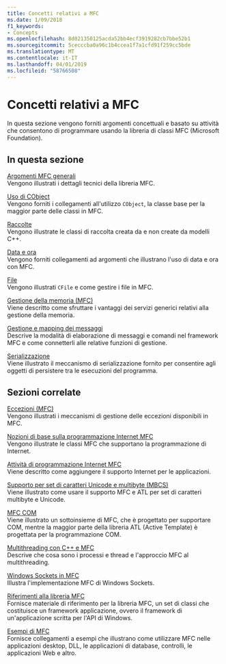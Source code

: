 ```yaml
---
title: Concetti relativi a MFC
ms.date: 1/09/2018
f1_keywords:
- Concepts
ms.openlocfilehash: 8d021350125acda52bb4ecf3919282cb7bbe52b1
ms.sourcegitcommit: 5cecccba0a96c1b4ccea1f7a1cfd91f259cc5bde
ms.translationtype: MT
ms.contentlocale: it-IT
ms.lasthandoff: 04/01/2019
ms.locfileid: "58766508"
---
```

# <a name="mfc-concepts"></a>Concetti relativi a MFC

In questa sezione vengono forniti argomenti concettuali e basato su attività che consentono di programmare usando la libreria di classi MFC (Microsoft Foundation).

## <a name="in-this-section"></a>In questa sezione

[Argomenti MFC generali](../mfc/general-mfc-topics.md)<br/>
Vengono illustrati i dettagli tecnici della libreria MFC.

[Uso di CObject](../mfc/using-cobject.md)<br/>
Vengono forniti i collegamenti all'utilizzo `CObject`, la classe base per la maggior parte delle classi in MFC.

[Raccolte](../mfc/collections.md)<br/>
Vengono illustrate le classi di raccolta creata da e non create da modelli C++.

[Data e ora](../atl-mfc-shared/date-and-time.md)<br/>
Vengono forniti collegamenti ad argomenti che illustrano l'uso di data e ora con MFC.

[File](../mfc/files-in-mfc.md)<br/>
Vengono illustrati `CFile` e come gestire i file in MFC.

[Gestione della memoria (MFC)](../mfc/memory-management.md)<br/>
Viene descritto come sfruttare i vantaggi dei servizi generici relativi alla gestione della memoria.

[Gestione e mapping dei messaggi](../mfc/message-handling-and-mapping.md)<br/>
Descrive la modalità di elaborazione di messaggi e comandi nel framework MFC e come connetterli alle relative funzioni di gestione.

[Serializzazione](../mfc/serialization-in-mfc.md)<br/>
Viene illustrato il meccanismo di serializzazione fornito per consentire agli oggetti di persistere tra le esecuzioni del programma.

## <a name="related-sections"></a>Sezioni correlate

[Eccezioni (MFC)](../mfc/exception-handling-in-mfc.md)<br/>
Vengono illustrati i meccanismi di gestione delle eccezioni disponibili in MFC.

[Nozioni di base sulla programmazione Internet MFC](../mfc/mfc-internet-programming-basics.md)<br/>
Vengono illustrate le classi MFC che supportano la programmazione di Internet.

[Attività di programmazione Internet MFC](../mfc/mfc-internet-programming-tasks.md)<br/>
Viene descritto come aggiungere il supporto Internet per le applicazioni.

[Supporto per set di caratteri Unicode e multibyte (MBCS)](../atl-mfc-shared/unicode-and-multibyte-character-set-mbcs-support.md)<br/>
Viene illustrato come usare il supporto MFC e ATL per set di caratteri multibyte e Unicode.

[MFC COM](../mfc/mfc-com.md)<br/>
Viene illustrato un sottoinsieme di MFC, che è progettato per supportare COM, mentre la maggior parte della libreria ATL (Active Template) è progettata per la programmazione COM.

[Multithreading con C++ e MFC](../parallel/multithreading-with-cpp-and-mfc.md)<br/>
Descrive che cosa sono i processi e thread e l'approccio MFC al multithreading.

[Windows Sockets in MFC](../mfc/windows-sockets.md)<br/>
Illustra l'implementazione MFC di Windows Sockets.

[Riferimenti alla libreria MFC](../mfc/mfc-desktop-applications.md)<br/>
Fornisce materiale di riferimento per la libreria MFC, un set di classi che costituisce un framework applicazione, ovvero il framework di un'applicazione scritta per l'API di Windows.

[Esempi di MFC](../overview/visual-cpp-samples.md)<br/>
Fornisce collegamenti a esempi che illustrano come utilizzare MFC nelle applicazioni desktop, DLL, le applicazioni di database, controlli, le applicazioni Web e altro.
